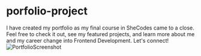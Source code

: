 # porfolio-project

I have created my portfolio as my final course in SheCodes came to a close. Feel free to check it out, see my featured projects, and learn more about me and my career change into Frontend Development. Let's connect!![PortfolioScreenshot](https://user-images.githubusercontent.com/93938033/194168384-bc41fca6-772d-4ea7-af66-9c5a05088d01.png)
